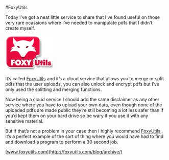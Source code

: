 #FoxyUtils

Today I’ve got a neat little service to share that I’ve found useful on those very rare ocassions where I’ve needed to manipulate pdfs that I didn’t create myself.

![foxyutils](/images/posts/foxyutilslogo.png)

It’s called [FoxyUtils](http://foxyutils.com/blog/archive/) and it’s a cloud service that allows you to merge or split pdfs that the user uploads, you can also unlock and encrypt pdfs but I’ve only used the splitting and merging functions.

Now being a cloud service I should add the same disclaimer as any other service where you have to upload your own data, even though none of the uploaded pdfs are made public they’re still becoming a lot less safer than if you’d kept them on your hard drive so be wary if you use it with any sensitive material.

But if that’s not a problem in your case then I highly recommend [FoxyUtils](http://foxyutils.com/blog/archive/), it’s a perfect example of the sort of thing where you would have had to find and download a program to perform a 30 second job.

[www.foxyutils.com](http://foxyutils.com/blog/archive/)
